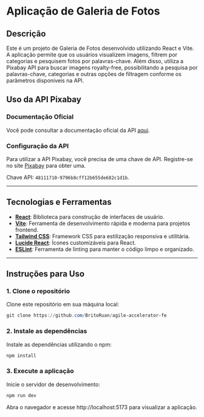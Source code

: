 # Aplicação de Galeria de Fotos

## Descrição

Este é um projeto de Galeria de Fotos desenvolvido utilizando React e Vite. A aplicação permite que os usuários visualizem imagens, filtrem por categorias e pesquisem fotos por palavras-chave. Além disso, utiliza a Pixabay API para buscar imagens royalty-free, possibilitando a pesquisa por palavras-chave, categorias e outras opções de filtragem conforme os parâmetros disponíveis na API.

## Uso da API Pixabay

### Documentação Oficial
Você pode consultar a documentação oficial da API [aqui](https://pixabay.com/api/docs/).

### Configuração da API

Para utilizar a API Pixabay, você precisa de uma chave de API. Registre-se no site [Pixabay](https://pixabay.com) para obter uma.

Chave API: `48111710-9796b8cff12b655de682c1d1b`.

---

## Tecnologias e Ferramentas

- **[React](https://reactjs.org/)**: Biblioteca para construção de interfaces de usuário.
- **[Vite](https://vitejs.dev/)**: Ferramenta de desenvolvimento rápida e moderna para projetos frontend.
- **[Tailwind CSS](https://tailwindcss.com/)**: Framework CSS para estilização responsiva e utilitária.
- **[Lucide React](https://lucide.dev/)**: Ícones customizáveis para React.
- **[ESLint](https://eslint.org/)**: Ferramenta de linting para manter o código limpo e organizado.

---

## Instruções para Uso

### 1. Clone o repositório

Clone este repositório em sua máquina local:

```powershell
git clone https://github.com/BritoRuan/agile-accelerator-fe
```

### 2. Instale as dependências

Instale as dependências utilizando o npm:

```powershell
npm install
```

### 3. Execute a aplicação

Inicie o servidor de desenvolvimento:
```powershell
npm run dev
```
Abra o navegador e acesse http://localhost:5173 para visualizar a aplicação.